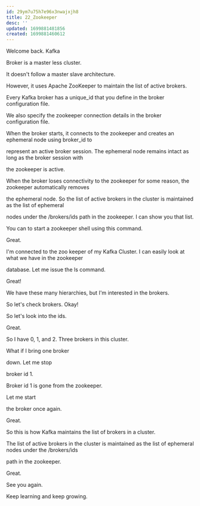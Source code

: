 ```yaml
---
id: 29ym7u75h7e96x3nwajxjh8
title: 22_Zookeeper
desc: ''
updated: 1699881481856
created: 1699881460612
---
```

Welcome back. Kafka

Broker is a master less cluster.

It doesn't follow a master slave architecture.

However, it uses Apache ZooKeeper to maintain the list of active brokers.

Every Kafka broker has a unique_id that you define in the broker configuration file.

We also specify the zookeeper connection details in the broker configuration file.

When the broker starts, it connects to the zookeeper and creates an ephemeral node using broker_id to

represent an active broker session. The ephemeral node remains intact as long as the broker session with

the zookeeper is active.

When the broker loses connectivity to the zookeeper for some reason, the zookeeper automatically removes

the ephemeral node. So the list of active brokers in the cluster is maintained as the list of ephemeral

nodes under the /brokers/ids path in the zookeeper. I can show you that list.

You can to start a zookeeper shell using this command.

Great.

I'm connected to the zoo keeper of my Kafka Cluster. I can easily look at what we have in the zookeeper

database. Let me issue the ls command.

Great!

We have these many hierarchies, but I'm interested in the brokers.

So let's check brokers. Okay!

So let's look into the ids.

Great.

So I have 0, 1, and 2. Three brokers in this cluster.

What if I bring one broker

down. Let me stop

broker id 1.

Broker id 1 is gone from the zookeeper.

Let me start

the broker once again.

Great.

So this is how Kafka maintains the list of brokers in a cluster.

The list of active brokers in the cluster is maintained as the list of ephemeral nodes under the /brokers/ids

path in the zookeeper.

Great.

See you again.

Keep learning and keep growing.